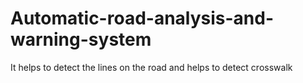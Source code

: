# Automatic-road-analysis-and-warning-system
It helps to detect the lines on the road and helps to detect crosswalk
